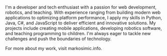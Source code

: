 I'm a developer and tech enthusiast with a passion for web development, robotics, and teaching. With experience ranging from building modern web applications to optimizing platform performance, I apply my skills in Python, Java, C#, and JavaScript to deliver efficient and innovative solutions. My projects include creating mobile applications, developing robotics software, and teaching programming to children. I'm always eager to tackle new challenges and push the boundaries of technology.

For more about my work, visit markosimic.info.
